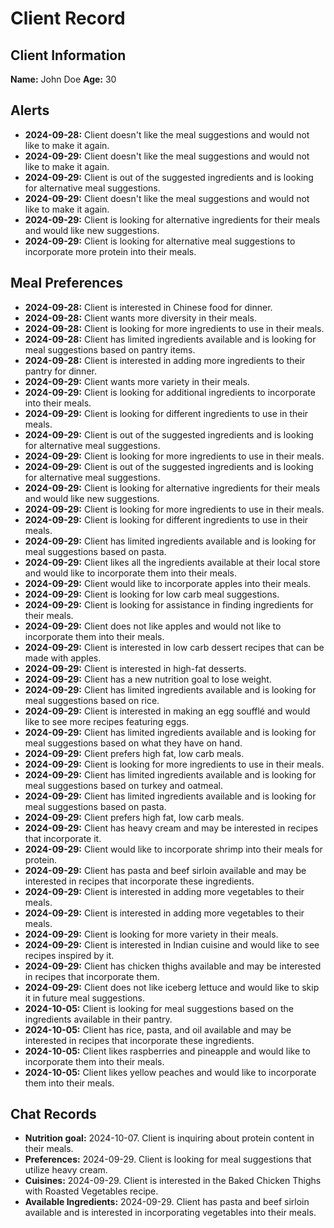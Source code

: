 # Client Record

## Client Information
**Name:** John Doe
**Age:** 30

## Alerts
- **2024-09-28:** Client doesn't like the meal suggestions and would not like to make it again.
- **2024-09-29:** Client doesn't like the meal suggestions and would not like to make it again.
- **2024-09-29:** Client is out of the suggested ingredients and is looking for alternative meal suggestions.
- **2024-09-29:** Client doesn't like the meal suggestions and would not like to make it again.
- **2024-09-29:** Client is looking for alternative ingredients for their meals and would like new suggestions.
- **2024-09-29:** Client is looking for alternative meal suggestions to incorporate more protein into their meals.

## Meal Preferences
- **2024-09-28:** Client is interested in Chinese food for dinner.
- **2024-09-28:** Client wants more diversity in their meals.
- **2024-09-28:** Client is looking for more ingredients to use in their meals.
- **2024-09-28:** Client has limited ingredients available and is looking for meal suggestions based on pantry items.
- **2024-09-28:** Client is interested in adding more ingredients to their pantry for dinner.
- **2024-09-29:** Client wants more variety in their meals.
- **2024-09-29:** Client is looking for additional ingredients to incorporate into their meals.
- **2024-09-29:** Client is looking for different ingredients to use in their meals.
- **2024-09-29:** Client is out of the suggested ingredients and is looking for alternative meal suggestions.
- **2024-09-29:** Client is looking for more ingredients to use in their meals.
- **2024-09-29:** Client is out of the suggested ingredients and is looking for alternative meal suggestions.
- **2024-09-29:** Client is looking for alternative ingredients for their meals and would like new suggestions.
- **2024-09-29:** Client is looking for more ingredients to use in their meals.
- **2024-09-29:** Client is looking for different ingredients to use in their meals.
- **2024-09-29:** Client has limited ingredients available and is looking for meal suggestions based on pasta.
- **2024-09-29:** Client likes all the ingredients available at their local store and would like to incorporate them into their meals.
- **2024-09-29:** Client would like to incorporate apples into their meals.
- **2024-09-29:** Client is looking for low carb meal suggestions.
- **2024-09-29:** Client is looking for assistance in finding ingredients for their meals.
- **2024-09-29:** Client does not like apples and would not like to incorporate them into their meals.
- **2024-09-29:** Client is interested in low carb dessert recipes that can be made with apples.
- **2024-09-29:** Client is interested in high-fat desserts.
- **2024-09-29:** Client has a new nutrition goal to lose weight.
- **2024-09-29:** Client has limited ingredients available and is looking for meal suggestions based on rice.
- **2024-09-29:** Client is interested in making an egg soufflé and would like to see more recipes featuring eggs.
- **2024-09-29:** Client has limited ingredients available and is looking for meal suggestions based on what they have on hand.
- **2024-09-29:** Client prefers high fat, low carb meals.
- **2024-09-29:** Client is looking for more ingredients to use in their meals.
- **2024-09-29:** Client has limited ingredients available and is looking for meal suggestions based on turkey and oatmeal.
- **2024-09-29:** Client has limited ingredients available and is looking for meal suggestions based on pasta.
- **2024-09-29:** Client prefers high fat, low carb meals.
- **2024-09-29:** Client has heavy cream and may be interested in recipes that incorporate it.
- **2024-09-29:** Client would like to incorporate shrimp into their meals for protein.
- **2024-09-29:** Client has pasta and beef sirloin available and may be interested in recipes that incorporate these ingredients.
- **2024-09-29:** Client is interested in adding more vegetables to their meals.
- **2024-09-29:** Client is interested in adding more vegetables to their meals.
- **2024-09-29:** Client is looking for more variety in their meals.
- **2024-09-29:** Client is interested in Indian cuisine and would like to see recipes inspired by it.
- **2024-09-29:** Client has chicken thighs available and may be interested in recipes that incorporate them.
- **2024-09-29:** Client does not like iceberg lettuce and would like to skip it in future meal suggestions.
- **2024-10-05:** Client is looking for meal suggestions based on the ingredients available in their pantry.
- **2024-10-05:** Client has rice, pasta, and oil available and may be interested in recipes that incorporate these ingredients.
- **2024-10-05:** Client likes raspberries and pineapple and would like to incorporate them into their meals.
- **2024-10-05:** Client likes yellow peaches and would like to incorporate them into their meals.

## Chat Records
- **Nutrition goal:** 2024-10-07. Client is inquiring about protein content in their meals.
- **Preferences:** 2024-09-29. Client is looking for meal suggestions that utilize heavy cream.
- **Cuisines:** 2024-09-29. Client is interested in the Baked Chicken Thighs with Roasted Vegetables recipe.
- **Available Ingredients:** 2024-09-29. Client has pasta and beef sirloin available and is interested in incorporating vegetables into their meals.
